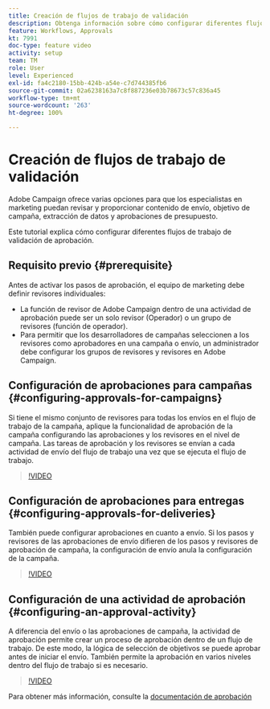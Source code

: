 ```yaml
---
title: Creación de flujos de trabajo de validación
description: Obtenga información sobre cómo configurar diferentes flujos de trabajo de validación de aprobación.
feature: Workflows, Approvals
kt: 7991
doc-type: feature video
activity: setup
team: TM
role: User
level: Experienced
exl-id: fa4c2180-15bb-424b-a54e-c7d744385fb6
source-git-commit: 02a6238163a7c8f887236e03b78673c57c836a45
workflow-type: tm+mt
source-wordcount: '263'
ht-degree: 100%

---
```


# Creación de flujos de trabajo de validación

Adobe Campaign ofrece varias opciones para que los especialistas en marketing puedan revisar y proporcionar contenido de envío, objetivo de campaña, extracción de datos y aprobaciones de presupuesto.

Este tutorial explica cómo configurar diferentes flujos de trabajo de validación de aprobación.

## Requisito previo {#prerequisite}

Antes de activar los pasos de aprobación, el equipo de marketing debe definir revisores individuales:

* La función de revisor de Adobe Campaign dentro de una actividad de aprobación puede ser un solo revisor (Operador) o un grupo de revisores (función de operador).
* Para permitir que los desarrolladores de campañas seleccionen a los revisores como aprobadores en una campaña o envío, un administrador debe configurar los grupos de revisores y revisores en Adobe Campaign.

## Configuración de aprobaciones para campañas  {#configuring-approvals-for-campaigns}

Si tiene el mismo conjunto de revisores para todas los envíos en el flujo de trabajo de la campaña, aplique la funcionalidad de aprobación de la campaña configurando las aprobaciones y los revisores en el nivel de campaña. Las tareas de aprobación y los revisores se envían a cada actividad de envío del flujo de trabajo una vez que se ejecuta el flujo de trabajo.

>[!VIDEO](https://video.tv.adobe.com/v/25175?quality=12)

## Configuración de aprobaciones para entregas  {#configuring-approvals-for-deliveries}

También puede configurar aprobaciones en cuanto a envío. Si los pasos y revisores de las aprobaciones de envío difieren de los pasos y revisores de aprobación de campaña, la configuración de envío anula la configuración de la campaña.

>[!VIDEO](https://video.tv.adobe.com/v/25176?quality=12)

## Configuración de una actividad de aprobación  {#configuring-an-approval-activity}

A diferencia del envío o las aprobaciones de campaña, la actividad de aprobación permite crear un proceso de aprobación dentro de un flujo de trabajo. De este modo, la lógica de selección de objetivos se puede aprobar antes de iniciar el envío. También permite la aprobación en varios niveles dentro del flujo de trabajo si es necesario.

>[!VIDEO](https://video.tv.adobe.com/v/25174?quality=12)

Para obtener más información, consulte la [documentación de aprobación](https://experienceleague.adobe.com/docs/campaign-classic/using/automating-with-workflows/flow-control-activities/approval.html?lang=es)

